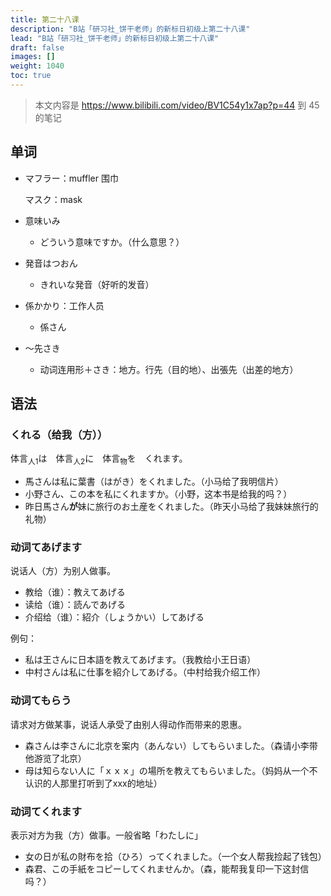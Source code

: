 ```yaml
---
title: 第二十八课
description: "B站「研习社_饼干老师」的新标日初级上第二十八课"
lead: "B站「研习社_饼干老师」的新标日初级上第二十八课"
draft: false
images: []
weight: 1040
toc: true
---
```


> 本文内容是 https://www.bilibili.com/video/BV1C54y1x7ap?p=44 到 45 的笔记

## 单词

- マフラー：muffler 围巾

  マスク：mask

- 意味いみ

  - どういう意味ですか。（什么意思？）

- 発音はつおん

  - きれいな発音（好听的发音）

- 係かかり：工作人员

  - 係さん

- ～先さき

  - 动词连用形＋さき：地方。行先（目的地）、出張先（出差的地方）


## 语法

### くれる（给我（方））

体言<sub>人1</sub>は　体言<sub>人2</sub>に　体言<sub>物</sub>を　くれます。

- 馬さんは私に葉書（はがき）をくれました。（小马给了我明信片）
- 小野さん、この本を私にくれますか。（小野，这本书是给我的吗？）
- 昨日馬さん**が**妹に旅行のお土産をくれました。（昨天小马给了我妹妹旅行的礼物）

### 动词てあげます

说话人（方）为别人做事。

- 教给（谁）：教えてあげる
- 读给（谁）：読んであげる
- 介绍给（谁）：紹介（しょうかい）してあげる

例句：

- 私は王さんに日本語を教えてあげます。（我教给小王日语）
- 中村さんは私に仕事を紹介してあげる。（中村给我介绍工作）

### 动词てもらう

请求对方做某事，说话人承受了由别人得动作而带来的恩惠。

- 森さんは李さんに北京を案内（あんない）してもらいました。（森请小李带他游览了北京）
- 母は知らない人に「ｘｘｘ」の場所を教えてもらいました。（妈妈从一个不认识的人那里打听到了xxx的地址）

### 动词てくれます

表示对方为我（方）做事。一般省略「わたしに」

- 女の日が私の財布を拾（ひろ）ってくれました。（一个女人帮我捡起了钱包）
- 森君、この手紙をコピーしてくれませんか。（森，能帮我复印一下这封信吗？）

